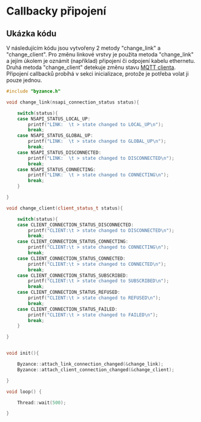 # Callbacky připojení

## Ukázka kódu

V následujícím kódu jsou vytvořeny 2 metody "change\_link" a "change\_client". Pro změnu linkové vrstvy je použita metoda "change\_link" a jejím úkolem je oznámit \(například\) připojení či odpojení kabelu ethernetu.  Druhá metoda "change\_client" detekuje změnu stavu [MQTT clienta](komunikace-s-portalem.md). Připojení callbacků probíhá v sekci inicializace, protože je potřeba volat ji pouze jednou. 

```cpp
#include "byzance.h"

void change_link(nsapi_connection_status status){

	switch(status){
	case NSAPI_STATUS_LOCAL_UP:
		printf("LINK:  \t > state changed to LOCAL_UP\n");
		break;
	case NSAPI_STATUS_GLOBAL_UP:
		printf("LINK:  \t > state changed to GLOBAL_UP\n");
		break;
	case NSAPI_STATUS_DISCONNECTED:
		printf("LINK:  \t > state changed to DISCONNECTED\n");
		break;
	case NSAPI_STATUS_CONNECTING:
		printf("LINK:  \t > state changed to CONNECTING\n");
		break;
	}

}

void change_client(client_status_t status){

	switch(status){
	case CLIENT_CONNECTION_STATUS_DISCONNECTED:
		printf("CLIENT:\t > state changed to DISCONNECTED\n");
		break;
	case CLIENT_CONNECTION_STATUS_CONNECTING:
		printf("CLIENT:\t > state changed to CONNECTING\n");
		break;
	case CLIENT_CONNECTION_STATUS_CONNECTED:
		printf("CLIENT:\t > state changed to CONNECTED\n");
		break;
	case CLIENT_CONNECTION_STATUS_SUBSCRIBED:
		printf("CLIENT:\t > state changed to SUBSCRIBED\n");
		break;
	case CLIENT_CONNECTION_STATUS_REFUSED:
		printf("CLIENT:\t > state changed to REFUSED\n");
		break;
	case CLIENT_CONNECTION_STATUS_FAILED:
		printf("CLIENT:\t > state changed to FAILED\n");
		break;
	}

}


void init(){

	Byzance::attach_link_connection_changed(&change_link);
	Byzance::attach_client_connection_changed(&change_client);

}

void loop() {

	Thread::wait(500);

}


```

